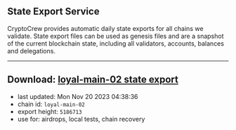 ## State Export Service
CryptoCrew provides automatic daily state exports for all chains we validate. State export files can be used as genesis files and are a snapshot of the current blockchain state, including all validators, accounts, balances and delegations.

---
**Download: [loyal-main-02 state export](https://dl.ccvalidators.com/SERVICE/loyal/loyal-main-02_export_5186713.json)**
---

- last updated: Mon Nov 20 2023 04:38:36
- chain id: `loyal-main-02`
- export height: `5186713`
- use for: airdrops, local tests, chain recovery
